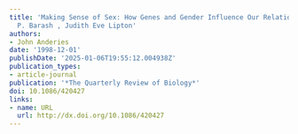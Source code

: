 ```yaml
---
title: 'Making Sense of Sex: How Genes and Gender Influence Our Relationships.David
  P. Barash , Judith Eve Lipton'
authors:
- John Anderies
date: '1998-12-01'
publishDate: '2025-01-06T19:55:12.004938Z'
publication_types:
- article-journal
publication: '*The Quarterly Review of Biology*'
doi: 10.1086/420427
links:
- name: URL
  url: http://dx.doi.org/10.1086/420427
---
```

